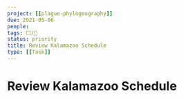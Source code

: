 ```yaml
---
project: [[plague-phylogeography]]
due: 2021-05-06
people:
tags: ⬜/🧨 
status: priority
title: Review Kalamazoo Schedule
type: [[Task]]
---
```


# Review Kalamazoo Schedule